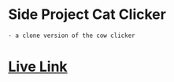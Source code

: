# Side Project Cat Clicker
	- a clone version of the cow clicker 

# [Live Link](https://audrinaline.github.io/cat-clicker/)

